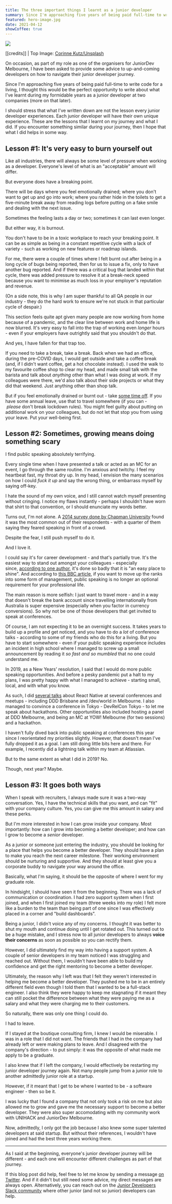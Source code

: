 ```yaml
---
title: The three important things I learnt as a junior developer
summary: Since I'm approaching five years of being paid full-time to write code for a living, I thought this would be the perfect opportunity to write about what I've learnt during my formidable years as a junior developer at two companies.
featured: hero-image.jpg
date: 2021-04-12
showCoffee: true
---
```


![](hero-image.jpg)

[[credits]]
| Top Image: [Corinne Kutz/Unsplash](https://unsplash.com/photos/tMI2_-r5Nfo)

On occasion, as part of my role as one of the organisers for JuniorDev Melbourne, I have been asked to provide some advice to up-and-coming developers on how to navigate their junior developer journey.

Since I'm approaching five years of being paid full-time to write code for a living, I thought this would be the perfect opportunity to write about what I've learnt during my formidable years as a junior developer at two companies (more on that later).

I should stress that what I've written down are not the lesson every junior developer experiences. Each junior developer will have their own unique experience. These are the lessons that I learnt on my journey and what I did. If you encounter something similar during your journey, then I hope that what I did helps in some way.

## Lesson #1: It's very easy to burn yourself out

Like all industries, there will always be some level of pressure when working as a developer. Everyone's level of what is an "acceptable" amount will differ.

But everyone does have a breaking point.

There will be days where you feel emotionally drained; where you don't want to get up and go into work; where you rather hide in the toilets to get a five-minute break away from reading logs before putting on a fake smile and dealing with the next issue.

Sometimes the feeling lasts a day or two; sometimes it can last even longer.

But either way, it is burnout.

You don't have to be in a toxic workplace to reach your breaking point. It can be as simple as being in a constant repetitive cycle with a lack of variety - such as working on new features or roadmap islands.

For me, there were a couple of times where I felt burnt out after being in a long cycle of bugs being reported, then for us to issue a fix, only to have another bug reported. And if there was a critical bug that landed within that cycle, there was added pressure to resolve it at a break-neck speed because you want to minimise as much loss in your employer's reputation and revenue.

(On a side note, this is why I am super thankful to all QA people in our industry - they do the hard work to ensure we're not stuck in that particular cycle of despair.)

This section feels quite apt given many people are now working from home because of a pandemic, and the clear line between work and home life is now blurred. It's very easy to fall into the trap of working even *longer* hours - even if your employers have outrightly said that you shouldn't do that.

And yes, I have fallen for that trap too.

If you need to take a break, take a break. Back when we had an office, during the pre-COVID days, I would get outside and take a coffee break (and, if I didn't want coffee, get a hot chocolate instead). I used the walk to my favourite coffee shop to clear my head, and made small talk with the barista and talk about *anything* other than what I was doing at work. If my colleagues were there, we'd also talk about their side projects or what they did that weekend. Just anything other than shop talk.

But if you feel emotionally drained or burnt out - take [some time off](https://www.abc.net.au/life/how-to-take-mental-health-day/10007706). If you have some annual leave, use that to travel somewhere (if you can - *please* don't break lockdown rules). You might feel guilty about putting on additional work on your colleagues, but do not let that stop you from using your leave. Put your well-being first.

## Lesson #2: Sometimes, growing means doing something scary

I find public speaking absolutely terrifying.

Every single time when I have presented a talk or acted as an MC for an event, I go through the same routine. I'm anxious and twitchy. I feel my heartbeat fast, my throat dry up. In my head, I envision the many scenarios on how I could *fuck it up* and say the wrong thing, or embarrass myself by saying off-key.

I hate the sound of my own voice, and I still cannot watch myself presenting without cringing. I notice my flaws instantly - perhaps I shouldn't have worn that shirt to that convention, or I should enunciate my words better.

Turns out, I'm not alone. A [2014 survey done by Chapman University](https://blogs.chapman.edu/press-room/2014/10/20/what-americans-fear-most-new-poll-from-chapman-university/) found it was the most common out of their respondents - with a quarter of them saying they feared speaking in front of a crowd.

Despite the fear, I still push myself to do it.

And I love it.

I could say it's for career development - and that's partially true. It's the easiest way to stand out amongst your colleagues - especially since, [according to one author](https://medium.datadriveninvestor.com/how-public-speaking-can-improve-your-career-and-tips-to-help-you-d6eaec1f02bd), it's done so badly that it is "an easy place to shine". And according to [this BBC article](https://www.bbc.com/worklife/article/20170321-is-public-speaking-fear-limiting-your-career), if you want to move up the ranks into some form of management, public speaking is no longer an optional requirement for your professional life.

The main reason is more selfish: I just want to travel more - and in a way that doesn't break the bank account since travelling internationally from Australia is super expensive (especially when you factor in currency conversions). So why not be one of those developers that get invited to speak at conferences.

Of course, I am not expecting it to be an overnight success. It takes years to build up a profile and get noticed, and you have to do a *lot* of conference talks - according to some of my friends who do this for a living. But you have to start somewhere - even if your public speaking experience includes an incident in high school where I managed to screw up a small announcement by reading it *so fast and so mumbled* that no one could understand me.

In 2019, as a New Years' resolution, I said that I would do more public speaking opportunities. And before a pesky pandemic put a halt to my plans, I was pretty happy with what I managed to achieve - starting small, local, and with what you know.

As such, I did [several talks](https://terencehuynh.com/talks) about React Native at several conferences and meetups - including DDD Brisbane and /dev/world in Melbourne. I also managed to convince a conference in Tokyo - DevRelCon Tokyo - to let me speak about hackathons. Other opportunities also included hosting a panel at DDD Melbourne, and being an MC at YOW! Melbourne (for two sessions) and a hackathon.

I haven't fully dived back into public speaking at conferences this year since I reorientated my priorities slightly. However, that doesn't mean I've fully dropped it as a goal. I am still doing little bits here and there. For example, I recently did a lightning talk within my team at Atlassian.

But to the same extent as what I did in 2019? No.

Though, next year? Maybe.

## Lesson #3: It goes both ways

When I speak with recruiters, I always made sure it was a two-way conversation. Yes, I have the technical skills that you want, and can "fit" with your company culture. Yes, you can give me this amount in salary and these perks.

But I'm more interested in how I can grow inside your company. Most importantly: how can I grow into becoming a better developer; and how can I grow to become a *senior* developer.

As a junior or someone just entering the industry, you should be looking for a place that helps you become a better developer. They should have a plan to make you reach the next career milestone. Their working environment should be nurturing and supportive. And they should at least give you a corporate buddy to navigate your way around the office.

Basically, what I'm saying, it should be the opposite of where I went for my graduate role.

In hindsight, I should have seen it from the beginning. There was a lack of communication or coordination. I had zero support system when I first joined, and when I first joined my team (three weeks into my role) I felt more like a burden to the team than being part of one since I was effectively placed in a corner and "build dashboards".

Being a junior, I didn't voice any of my concerns. I thought it was better to shut my mouth and continue doing until I get rotated out. This turned out to be a huge mistake, and I stress now to all junior developers to always **voice their concerns** as soon as possible so you can rectify them.

However, I did ultimately find my way into having a support system. A couple of senior developers in my team noticed I was struggling and reached out. Without them, I wouldn't have been able to build my confidence and get the right mentoring to become a better developer.

Ultimately, the reason why I left was that I felt they weren't interested in helping me become a better developer. They pushed me to be in an entirely different field even though I told them that I wanted to be a full-stack engineer. I also think they were happy to keep me stagnating if it meant they can still pocket the difference between what they were paying me as a salary and what they were charging me to their customers.

So naturally, there was only one thing I could do.

I had to leave.

If I stayed at the boutique consulting firm, I knew I would be miserable. I was in a role that I did not want. The friends that I had in the company had already left or were making plans to leave. And I disagreed with the company's direction - to put simply: it was the opposite of what made me apply to be a graduate.

I also knew that if I left the company, I would effectively be restarting my junior developer journey again. Not many people jump from a junior role to another admittedly junior role at a startup.

However, if it meant that I get to be where I wanted to be - a software engineer - then so be it.

I was lucky that I found a company that not only took a risk on me but also allowed me to grow and gave me the necessary support to become a better developer. They were also super accomodating with my community work with UNIHACK and JuniorDev Melbourne.

Now, admittedly, I only got the job because I also knew some super talented developers at said startup. But without their references, I wouldn't have joined and had the best three years working there.

---

As I said at the beginning, everyone's junior developer journey will be different - and each one will encounter different challenges as part of that journey.

If this blog post did help, feel free to let me know by sending a message [on Twitter](https://twitter.com/terencehuynh). And if it didn't but still need some advice, my direct messages are always open. Alternatively, you can reach out on the [Junior Developers Slack community](http://juniordevcommunity.herokuapp.com/) where other junior (and not so junior) developers can help.
